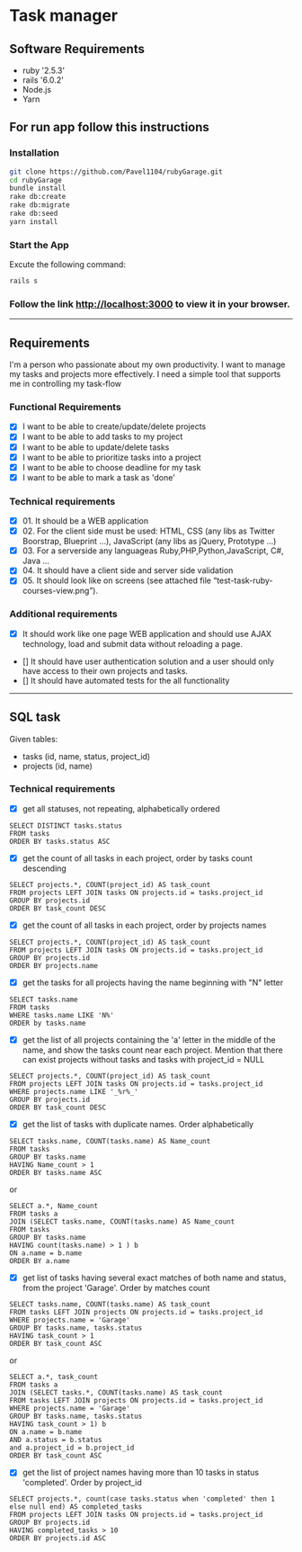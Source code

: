 # Task manager

## Software Requirements
* ruby '2.5.3'
* rails '6.0.2'
* Node.js
* Yarn

## For run app follow this instructions

### Installation
```bash
git clone https://github.com/Pavel1104/rubyGarage.git
cd rubyGarage
bundle install
rake db:create
rake db:migrate
rake db:seed
yarn install
```

 ### Start the App
 Excute the following command:
```bash
rails s
```

### Follow the link [http://localhost:3000](http://localhost:3000) to view it in your browser.

___

## Requirements
I'​m a person who passionate about my own productivity. I want to manage my tasks and projects more effectively. I need a simple tool that supports me in controlling my task-flow
### Functional Requirements
- [x] I want to be able to create/​​update/​​delete projects
- [x] I want to be able to add tasks to my project
- [x] I want to be able to update/​​delete tasks
- [x] I want to be able to prioritize tasks into a project
- [x] I want to be able to choose deadline for my task
- [x] I want to be able to mark a task as 'done'

### Technical requirements
- [x] 01.​ It should be a WEB application
- [x] 02.​ For the client side must be used: HTML, CSS (any libs as Twitter Boorstrap, Blueprint ...), JavaScript (any libs as jQuery, Prototype ...)
- [x] 03.​ For a serverside any languageas Ruby,PHP,Python,JavaScript, C#, Java ...
- [x] 04.​ It should have a client side and server side validation
- [x] 05.​ It should look like on screens (see attached file “t​est-task-ruby-courses-view.png”).

### Additional requirements
- [x] It should work like one page WEB application and should use AJAX technology, load and submit data without reloading a page.
- [] It should have user authentication solution and a user should only have access to their own projects and tasks.
- [] It should have automated tests for the all functionality

---

## SQL task
Given tables:
* tasks (id, name, status, project_id)
* projects (id, name)
### Technical requirements
- [x] get all statuses, not repeating, alphabetically ordered
```
SELECT DISTINCT tasks.status
FROM tasks
ORDER BY tasks.status ASC
```
- [x] get the count of all tasks in each project, order by tasks count descending
```
SELECT projects.*, COUNT(project_id) AS task_count
FROM projects LEFT JOIN tasks ON projects.id = tasks.project_id
GROUP BY projects.id
ORDER BY task_count DESC
```
- [x] get the count of all tasks in each project, order by projects names
```
SELECT projects.*, COUNT(project_id) AS task_count
FROM projects LEFT JOIN tasks ON projects.id = tasks.project_id
GROUP BY projects.id
ORDER BY projects.name
```
- [x] get the tasks for all projects having the name beginning with "N" letter
```
SELECT tasks.name
FROM tasks
WHERE tasks.name LIKE 'N%'
ORDER by tasks.name
```
- [x] get the list of all projects containing the 'a' letter in the middle of the name, and show the tasks count near each project. Mention that there can exist projects without tasks and tasks with project_id = NULL
```
SELECT projects.*, COUNT(project_id) AS task_count
FROM projects LEFT JOIN tasks ON projects.id = tasks.project_id
WHERE projects.name LIKE '_%r%_'
GROUP BY projects.id
ORDER BY task_count DESC
```
- [x] get the list of tasks with duplicate names. Order alphabetically
```
SELECT tasks.name, COUNT(tasks.name) AS Name_count
FROM tasks
GROUP BY tasks.name
HAVING Name_count > 1
ORDER BY tasks.name ASC
```
or
```
SELECT a.*, Name_count
FROM tasks a
JOIN (SELECT tasks.name, COUNT(tasks.name) AS Name_count
FROM tasks
GROUP BY tasks.name
HAVING count(tasks.name) > 1 ) b
ON a.name = b.name
ORDER BY a.name
```
- [x] get list of tasks having several exact matches of both name and status, from the project 'Garage'. Order by matches count
```
SELECT tasks.name, COUNT(tasks.name) AS task_count
FROM tasks LEFT JOIN projects ON projects.id = tasks.project_id
WHERE projects.name = 'Garage'
GROUP BY tasks.name, tasks.status
HAVING task_count > 1
ORDER BY task_count ASC
```
or
```
SELECT a.*, task_count
FROM tasks a
JOIN (SELECT tasks.*, COUNT(tasks.name) AS task_count
FROM tasks LEFT JOIN projects ON projects.id = tasks.project_id
WHERE projects.name = 'Garage'
GROUP BY tasks.name, tasks.status
HAVING task_count > 1) b
ON a.name = b.name
AND a.status = b.status
and a.project_id = b.project_id
ORDER BY task_count ASC
```
- [x] get the list of project names having more than 10 tasks in status 'completed'. Order by project_id
```
SELECT projects.*, count(case tasks.status when 'completed' then 1 else null end) AS completed_tasks
FROM projects LEFT JOIN tasks ON projects.id = tasks.project_id
GROUP BY projects.id
HAVING completed_tasks > 10
ORDER BY projects.id ASC
```
